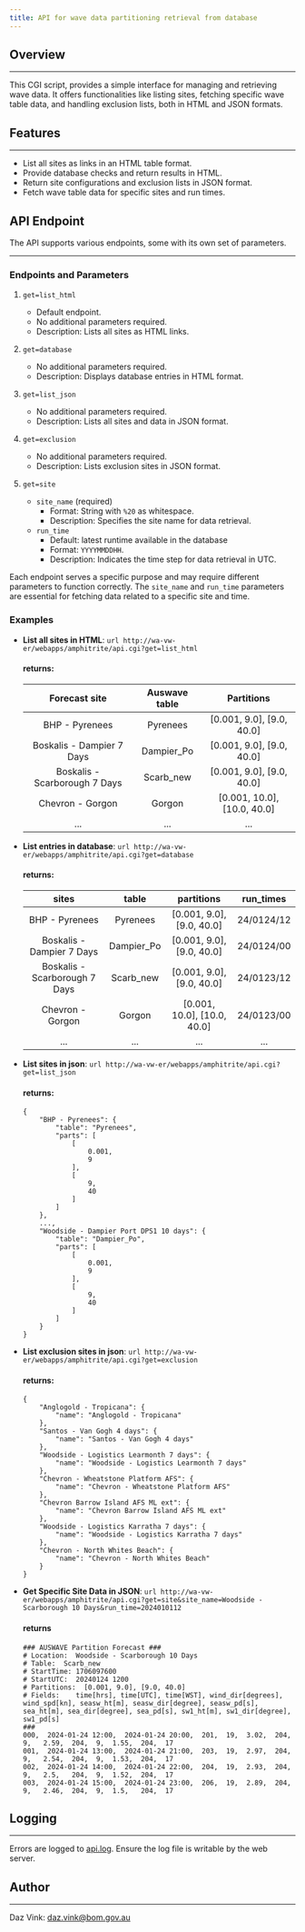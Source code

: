 ```yaml
---
title: API for wave data partitioning retrieval from database
---
```


## Overview

---

This CGI script, provides a simple interface for managing and retrieving wave data. It offers functionalities like listing sites, fetching specific wave table data, and handling exclusion lists, both in HTML and JSON formats.

## Features

---

-   List all sites as links in an HTML table format.
-   Provide database checks and return results in HTML.
-   Return site configurations and exclusion lists in JSON format.
-   Fetch wave table data for specific sites and run times.

## API Endpoint

The API supports various endpoints, some with its own set of parameters.

---

### Endpoints and Parameters

1. `get=list_html`

    - Default endpoint.
    - No additional parameters required.
    - Description: Lists all sites as HTML links.

2. `get=database`

    - No additional parameters required.
    - Description: Displays database entries in HTML format.

3. `get=list_json`

    - No additional parameters required.
    - Description: Lists all sites and data in JSON format.

4. `get=exclusion`

    - No additional parameters required.
    - Description: Lists exclusion sites in JSON format.

5. `get=site`
    - `site_name` (required)
        - Format: String with `%20` as whitespace.
        - Description: Specifies the site name for data retrieval.
    - `run_time`
        - Default: latest runtime available in the database
        - Format: `YYYYMMDDHH`.
        - Description: Indicates the time step for data retrieval in UTC.

Each endpoint serves a specific purpose and may require different parameters to function correctly. The `site_name` and `run_time` parameters are essential for fetching data related to a specific site and time.

### Examples

-   **List all sites in HTML**:
    `url http://wa-vw-er/webapps/amphitrite/api.cgi?get=list_html`

    #### returns:

    |         Forecast site         | Auswave table |         Partitions          |
    | :---------------------------: | :-----------: | :-------------------------: |
    |        BHP - Pyrenees         |   Pyrenees    |  [0.001, 9.0], [9.0, 40.0]  |
    |   Boskalis - Dampier 7 Days   |  Dampier_Po   |  [0.001, 9.0], [9.0, 40.0]  |
    | Boskalis - Scarborough 7 Days |   Scarb_new   |  [0.001, 9.0], [9.0, 40.0]  |
    |       Chevron - Gorgon        |    Gorgon     | [0.001, 10.0], [10.0, 40.0] |
    |              ...              |      ...      |             ...             |

-   **List entries in database**:
    `url http://wa-vw-er/webapps/amphitrite/api.cgi?get=database`

    #### returns:

    |             sites             |   table    |         partitions          | run_times  |
    | :---------------------------: | :--------: | :-------------------------: | :--------: |
    |        BHP - Pyrenees         |  Pyrenees  |  [0.001, 9.0], [9.0, 40.0]  | 24/0124/12 |
    |   Boskalis - Dampier 7 Days   | Dampier_Po |  [0.001, 9.0], [9.0, 40.0]  | 24/0124/00 |
    | Boskalis - Scarborough 7 Days | Scarb_new  |  [0.001, 9.0], [9.0, 40.0]  | 24/0123/12 |
    |       Chevron - Gorgon        |   Gorgon   | [0.001, 10.0], [10.0, 40.0] | 24/0123/00 |
    |              ...              |    ...     |             ...             |    ...     |

-   **List sites in json**:
    `url http://wa-vw-er/webapps/amphitrite/api.cgi?get=list_json`

    #### returns:

    ```
    {
        "BHP - Pyrenees": {
            "table": "Pyrenees",
            "parts": [
                [
                    0.001,
                    9
                ],
                [
                    9,
                    40
                ]
            ]
        },
        ...,
        "Woodside - Dampier Port DPS1 10 days": {
            "table": "Dampier_Po",
            "parts": [
                [
                    0.001,
                    9
                ],
                [
                    9,
                    40
                ]
            ]
        }
    }
    ```

-   **List exclusion sites in json**:
    `url http://wa-vw-er/webapps/amphitrite/api.cgi?get=exclusion`

    #### returns:

    ```
    {
        "Anglogold - Tropicana": {
            "name": "Anglogold - Tropicana"
        },
        "Santos - Van Gogh 4 days": {
            "name": "Santos - Van Gogh 4 days"
        },
        "Woodside - Logistics Learmonth 7 days": {
            "name": "Woodside - Logistics Learmonth 7 days"
        },
        "Chevron - Wheatstone Platform AFS": {
            "name": "Chevron - Wheatstone Platform AFS"
        },
        "Chevron Barrow Island AFS ML ext": {
            "name": "Chevron Barrow Island AFS ML ext"
        },
        "Woodside - Logistics Karratha 7 days": {
            "name": "Woodside - Logistics Karratha 7 days"
        },
        "Chevron - North Whites Beach": {
            "name": "Chevron - North Whites Beach"
        }
    }
    ```

-   **Get Specific Site Data in JSON**:
    `url http://wa-vw-er/webapps/amphitrite/api.cgi?get=site&site_name=Woodside - Scarborough 10 Days&run_time=2024010112`

    #### returns

    ```
    ### AUSWAVE Partition Forecast ###
    # Location:  Woodside - Scarborough 10 Days
    # Table:  Scarb_new
    # StartTime: 1706097600
    # StartUTC:  20240124 1200
    # Partitions:  [0.001, 9.0], [9.0, 40.0]
    # Fields:    time[hrs], time[UTC], time[WST], wind_dir[degrees], wind_spd[kn], seasw_ht[m], seasw_dir[degree], seasw_pd[s], sea_ht[m], sea_dir[degree], sea_pd[s], sw1_ht[m], sw1_dir[degree], sw1_pd[s]
    ###
    000,  2024-01-24 12:00,  2024-01-24 20:00,  201,  19,  3.02,  204,  9,   2.59,  204,  9,  1.55,  204,  17
    001,  2024-01-24 13:00,  2024-01-24 21:00,  203,  19,  2.97,  204,  9,   2.54,  204,  9,  1.53,  204,  17
    002,  2024-01-24 14:00,  2024-01-24 22:00,  204,  19,  2.93,  204,  9,   2.5,   204,  9,  1.52,  204,  17
    003,  2024-01-24 15:00,  2024-01-24 23:00,  206,  19,  2.89,  204,  9,   2.46,  204,  9,  1.5,   204,  17
    ```

## Logging

---

Errors are logged to <a href="http://wa-vw-er/webapps/amphitrite/api.log" target="_blank">api.log</a>. Ensure the log file is writable by the web server.

## Author

---

Daz Vink: <daz.vink@bom.gov.au>
